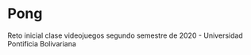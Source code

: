 # Pong
Reto inicial clase videojuegos segundo semestre de 2020 - Universidad Pontificia Bolivariana
